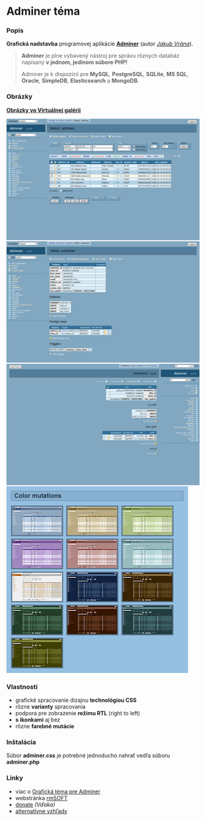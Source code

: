 Adminer téma
============

### Popis

**Grafická nadstavba** programovej aplikácie **[Adminer][1]** (autor *[Jakub Vrána][7]*).

> **Adminer** je plne vybavený nástroj pre správu rôznych databáz napísaný **v jednom, jedinom súbore PHP!**
>
> Adminer je k dispozícii pre **MySQL**, **PostgreSQL**, **SQLite**, **MS SQL**, **Oracle**, **SimpleDB**, **Elasticsearch** a **MongoDB**.


### Obrázky

**[Obrázky vo Virtuálnej galérii][6]**

<img src="https://raw.githubusercontent.com/mesaros/adminer-theme-rmsoft/master/screenshots/adminer-theme-01.png" width="560px" />

<img src="https://raw.githubusercontent.com/mesaros/adminer-theme-rmsoft/master/screenshots/adminer-theme-02.png" width="560px" />

<img src="https://raw.githubusercontent.com/mesaros/adminer-theme-rmsoft/master/screenshots/adminer-theme-03.png" width="560px" />

<img src="https://raw.githubusercontent.com/mesaros/adminer-theme-rmsoft/master/screenshots/adminer-theme-04.png" width="474px" />


### Vlastnosti

- grafické spracovanie dizajnu **technológiou CSS** 
- rôzne **varianty** spracovania
- podpora pre zobrazenie **režimu RTL** (right to left) 
- **s ikonkami** aj bez
- rôzne **farebné mutácie**


### Inštalácia

Súbor **adminer.css** je potrebné jednoducho nahrať vedľa súboru  **adminer.php**


### Linky

- viac o [Grafická téma pre Adminer][2]
- webstránka [rmSOFT][3]
- [donate][4] *(Vďaka)*
- [alternatívne vzhľady][5]


[1]: https://www.adminer.org/
[2]: https://www.rmsoft.sk/sk/portfolio/programatorske-prace/webove-sluzby/tema-pre-adminer
[3]: https://www.rmsoft.sk
[4]: https://www.paypal.com/cgi-bin/webscr?cmd=_s-xclick&hosted_button_id=BB4D8Y28YZDH6 "Vďaka za podporu"
[5]: https://www.adminer.org/sk/#extras
[6]: https://www.rmsoft.sk/virtual-gallery/start/index.php?key-vg=krmp&img-last=20&f-way=/mesaros/adminer-theme-rmsoft/master/vg/&f-mask=adminer-theme-f&f-mask-ext=png&f-frame=2&i-mask=adminer-theme-i&t-file=adminer-theme.js&logo-subtitle-sk=/m08/Téma%20CSS%20pre%20Adminer/m05/<i>(modrá%20a%20sivá%20verzia)</i>&photoindex=1&design=02&logo=1&startscreen=1011101&langua=sk
[7]: https://www.vrana.cz/
